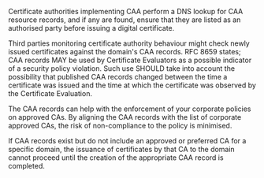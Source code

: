 Certificate authorities implementing CAA perform a DNS lookup for CAA resource records, and if any are found, ensure that they are listed as an authorised party before issuing a digital certificate.

Third parties monitoring certificate authority behaviour might check newly issued certificates against the domain's CAA records. RFC 8659 states; CAA records MAY be used by Certificate Evaluators as a possible indicator of a security policy violation. Such use SHOULD take into account the possibility that published CAA records changed between the time a certificate was issued and the time at which the certificate was observed by the Certificate Evaluation.

The CAA records can help with the enforcement of your corporate policies on approved CAs. By aligning the CAA records with the list of corporate approved CAs, the risk of non-compliance to the policy is minimised.

If CAA records exist but do not include an approved or preferred CA for a specific domain, the issuance of certificates by that CA to the domain cannot proceed until the creation of the appropriate CAA record is completed.
